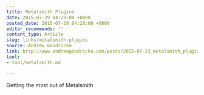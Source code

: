 ```yaml
---
title: Metalsmith Plugins
date: 2015-07-29 04:28:00 +0000
posted_date: 2015-07-29 04:28:00 +0000
editor_recommends: ''
content_type: Article
slug: links/metalsmith-plugins
source: Andrew Goodricke
link: http://www.andrewgoodricke.com/posts/2015-07-23_metalsmith_plugins.html
tool:
- tool/metalsmith.md

---
```

Getting the most out of Metalsmith



